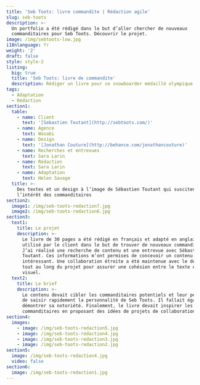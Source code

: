 ```yaml
---
title: 'Seb Toots: livre commandite | Rédaction agile'
slug: seb-toots
description: >-
  Un portfolio a été rédigé dans le but d’aller chercher de nouveaux
  commanditaires pour Seb Toots. Découvrir le projet.
image: /img/sebtoots-low.jpg
i18nlanguage: fr
weight: '2'
draft: false
style: style-2
listing:
  big: true
  title: 'Seb Toots: livre de commandite'
  description: Rédiger un livre pour ce snowboarder médaillé olympique
tags:
  - Adaptation
  - Rédaction
section1:
  table:
    - name: Client
      text: '[Sebastien Toutant](http://sebtoots.com/)'
    - name: Agence
      text: Wasabi
    - name: Design
      text: '[Jonathan Couture](http://behance.com/jonathancouture)'
    - name: Recherches et entrevues
      text: Sara Larin
    - name: Rédaction
      text: Sara Larin
    - name: Adaptation
      text: Helen Savage
  title: >-
    Des textes et un design à l’image de Sébastien Toutant qui suscitent
    l’intérêt des commanditaires
section2:
  image1: /img/seb-toots-redaction7.jpg
  image2: /img/seb-toots-redaction6.jpg
section3:
  text1:
    title: Le projet
    description: >-
      Le livre de 30 pages a été rédigé en français et adapté en anglais. Il est
      utilisé par le client dans le but de trouver de nouveaux commanditaires.
      J’ai réalisé une recherche de contenu et une entrevue avec Sébastien
      Toutant. Ces informations m’ont permises de concevoir un contenu riche et
      intéressant. Une collaboration étroite a été maintenue avec le designer
      tout au long du projet pour assurer une cohésion entre le texte et le
      visuel.
  text2:
    title: Le brief
    description: >-
      Le contenu devait cibler les commanditaires potentiels et leur permettre
      de saisir rapidement la personnalité de Seb Toots. Il fallait également
      démontrer sa notoriété. Finalement, le livre devait inspirer les
      commanditaires en proposant des idées de projets de collaboration. 
section4:
  images:
    - image: /img/seb-toots-redaction5.jpg
    - image: /img/seb-toots-redaction4.jpg
    - image: /img/seb-toots-redaction3.jpg
    - image: /img/seb-toots-redaction2.jpg
section5:
  image: /img/seb-toots-redaction4.jpg
  video: false
section6:
  image: /img/seb-toots-redaction1.jpg
---
```


